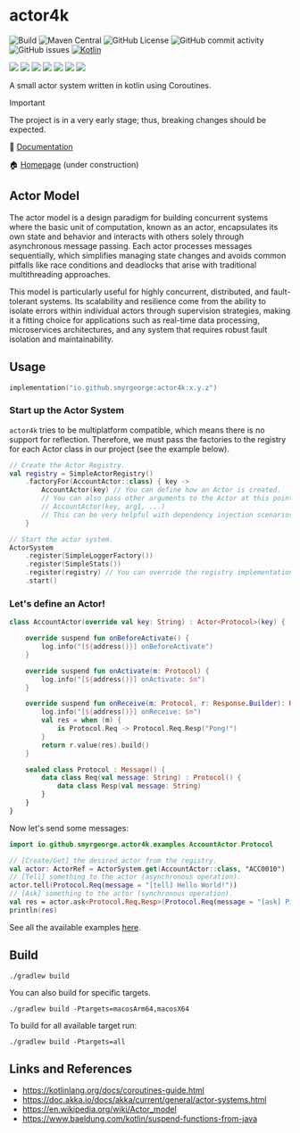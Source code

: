 # actor4k

![Build](https://github.com/smyrgeorge/actor4k/actions/workflows/ci.yml/badge.svg)
![Maven Central](https://img.shields.io/maven-central/v/io.github.smyrgeorge/actor4k)
![GitHub License](https://img.shields.io/github/license/smyrgeorge/actor4k)
![GitHub commit activity](https://img.shields.io/github/commit-activity/w/smyrgeorge/actor4k)
![GitHub issues](https://img.shields.io/github/issues/smyrgeorge/actor4k)
[![Kotlin](https://img.shields.io/badge/kotlin-2.1.10-blue.svg?logo=kotlin)](http://kotlinlang.org)

![](https://img.shields.io/static/v1?label=&message=Platforms&color=grey)
![](https://img.shields.io/static/v1?label=&message=Jvm&color=blue)
![](https://img.shields.io/static/v1?label=&message=Linux&color=blue)
![](https://img.shields.io/static/v1?label=&message=macOS&color=blue)
![](https://img.shields.io/static/v1?label=&message=Windows&color=blue)
![](https://img.shields.io/static/v1?label=&message=iOS&color=blue)
![](https://img.shields.io/static/v1?label=&message=Android&color=blue)

A small actor system written in kotlin using Coroutines.

> [!IMPORTANT]  
> The project is in a very early stage; thus, breaking changes should be expected.

📖 [Documentation](https://smyrgeorge.github.io/actor4k/)

🏠 [Homepage](https://smyrgeorge.github.io/) (under construction)

## Actor Model

The actor model is a design paradigm for building concurrent systems where the basic unit of computation, known as an
actor, encapsulates its own state and behavior and interacts with others solely through asynchronous message passing.
Each actor processes messages sequentially, which simplifies managing state changes and avoids common pitfalls like race
conditions and deadlocks that arise with traditional multithreading approaches.

This model is particularly useful for highly concurrent, distributed, and fault-tolerant systems. Its scalability and
resilience come from the ability to isolate errors within individual actors through supervision strategies, making it a
fitting choice for applications such as real-time data processing, microservices architectures, and any system that
requires robust fault isolation and maintainability.

## Usage

```kotlin
implementation("io.github.smyrgeorge:actor4k:x.y.z")
```

### Start up the Actor System

`actor4k` tries to be multiplatform compatible, which means there is no support for reflection. Therefore, we must pass
the factories to the registry for each Actor class in our project (see the example below).

```kotlin
// Create the Actor Registry.
val registry = SimpleActorRegistry()
    .factoryFor(AccountActor::class) { key ->
        AccountActor(key) // You can define how an Actor is created.
        // You can also pass other arguments to the Actor at this point like for example:
        // AccountActor(key, arg1, ...)
        // This can be very helpful with dependency injection scenarios.
    }

// Start the actor system.
ActorSystem
    .register(SimpleLoggerFactory())
    .register(SimpleStats())
    .register(registry) // You can override the registry implementation here.
    .start()
```

### Let's define an Actor!

```kotlin
class AccountActor(override val key: String) : Actor<Protocol>(key) {

    override suspend fun onBeforeActivate() {
        log.info("[${address()}] onBeforeActivate")
    }

    override suspend fun onActivate(m: Protocol) {
        log.info("[${address()}] onActivate: $m")
    }

    override suspend fun onReceive(m: Protocol, r: Response.Builder): Response {
        log.info("[${address()}] onReceive: $m")
        val res = when (m) {
            is Protocol.Req -> Protocol.Req.Resp("Pong!")
        }
        return r.value(res).build()
    }

    sealed class Protocol : Message() {
        data class Req(val message: String) : Protocol() {
            data class Resp(val message: String)
        }
    }
}
```

Now let's send some messages:

```kotlin
import io.github.smyrgeorge.actor4k.examples.AccountActor.Protocol

// [Create/Get] the desired actor from the registry.
val actor: ActorRef = ActorSystem.get(AccountActor::class, "ACC0010")
// [Tell] something to the actor (asynchronous operation).
actor.tell(Protocol.Req(message = "[tell] Hello World!"))
// [Ask] something to the actor (synchronous operation).
val res = actor.ask<Protocol.Req.Resp>(Protocol.Req(message = "[ask] Ping!"))
println(res)
```

See all the available examples [here](examples).

## Build

```shell
./gradlew build
```

You can also build for specific targets.

```shell
./gradlew build -Ptargets=macosArm64,macosX64
```

To build for all available target run:

```shell
./gradlew build -Ptargets=all
```

## Links and References

- https://kotlinlang.org/docs/coroutines-guide.html
- https://doc.akka.io/docs/akka/current/general/actor-systems.html
- https://en.wikipedia.org/wiki/Actor_model
- https://www.baeldung.com/kotlin/suspend-functions-from-java
